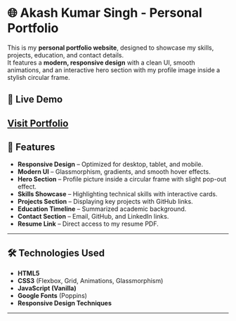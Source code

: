 # 🌐 Akash Kumar Singh - Personal Portfolio

This is my **personal portfolio website**, designed to showcase my skills, projects, education, and contact details.  
It features a **modern, responsive design** with a clean UI, smooth animations, and an interactive hero section with my profile image inside a stylish circular frame.

## 🚀 Live Demo
[Visit Portfolio](https://singhakash1411.github.io/Personal-Portfolio/) 
---

## 📌 Features
- **Responsive Design** – Optimized for desktop, tablet, and mobile.
- **Modern UI** – Glassmorphism, gradients, and smooth hover effects.
- **Hero Section** – Profile picture inside a circular frame with slight pop-out effect.
- **Skills Showcase** – Highlighting technical skills with interactive cards.
- **Projects Section** – Displaying key projects with GitHub links.
- **Education Timeline** – Summarized academic background.
- **Contact Section** – Email, GitHub, and LinkedIn links.
- **Resume Link** – Direct access to my resume PDF.

---

## 🛠️ Technologies Used
- **HTML5**
- **CSS3** (Flexbox, Grid, Animations, Glassmorphism)
- **JavaScript (Vanilla)**
- **Google Fonts** (Poppins)
- **Responsive Design Techniques**

---


